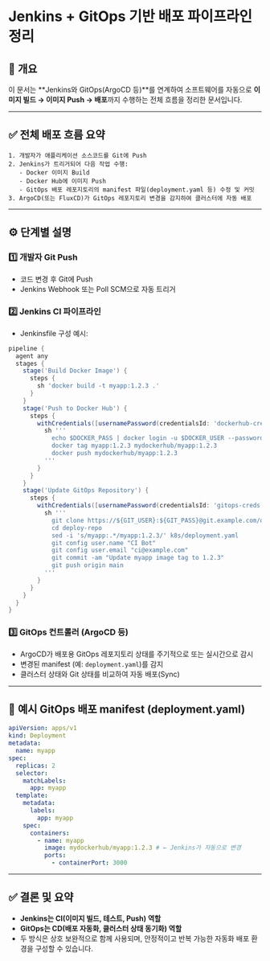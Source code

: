 # Jenkins + GitOps 기반 배포 파이프라인 정리

## 📌 개요

이 문서는 **Jenkins와 GitOps(ArgoCD 등)**를 연계하여 소프트웨어를 자동으로 **이미지 빌드 → 이미지 Push → 배포**까지 수행하는 전체 흐름을 정리한 문서입니다.

---

## ✅ 전체 배포 흐름 요약

```
1. 개발자가 애플리케이션 소스코드를 Git에 Push
2. Jenkins가 트리거되어 다음 작업 수행:
   - Docker 이미지 Build
   - Docker Hub에 이미지 Push
   - GitOps 배포 레포지토리의 manifest 파일(deployment.yaml 등) 수정 및 커밋
3. ArgoCD(또는 FluxCD)가 GitOps 레포지토리 변경을 감지하여 클러스터에 자동 배포
```

---

## ⚙️ 단계별 설명

### 1️⃣ 개발자 Git Push

- 코드 변경 후 Git에 Push
- Jenkins Webhook 또는 Poll SCM으로 자동 트리거

### 2️⃣ Jenkins CI 파이프라인

- Jenkinsfile 구성 예시:

```groovy
pipeline {
  agent any
  stages {
    stage('Build Docker Image') {
      steps {
        sh 'docker build -t myapp:1.2.3 .'
      }
    }
    stage('Push to Docker Hub') {
      steps {
        withCredentials([usernamePassword(credentialsId: 'dockerhub-creds', usernameVariable: 'DOCKER_USER', passwordVariable: 'DOCKER_PASS')]) {
          sh '''
            echo $DOCKER_PASS | docker login -u $DOCKER_USER --password-stdin
            docker tag myapp:1.2.3 mydockerhub/myapp:1.2.3
            docker push mydockerhub/myapp:1.2.3
          '''
        }
      }
    }
    stage('Update GitOps Repository') {
      steps {
        withCredentials([usernamePassword(credentialsId: 'gitops-creds', usernameVariable: 'GIT_USER', passwordVariable: 'GIT_PASS')]) {
          sh '''
            git clone https://${GIT_USER}:${GIT_PASS}@git.example.com/ops/deploy-repo.git
            cd deploy-repo
            sed -i 's/myapp:.*/myapp:1.2.3/' k8s/deployment.yaml
            git config user.name "CI Bot"
            git config user.email "ci@example.com"
            git commit -am "Update myapp image tag to 1.2.3"
            git push origin main
          '''
        }
      }
    }
  }
}
```

### 3️⃣ GitOps 컨트롤러 (ArgoCD 등)

- ArgoCD가 배포용 GitOps 레포지토리 상태를 주기적으로 또는 실시간으로 감시
- 변경된 manifest (예: `deployment.yaml`)를 감지
- 클러스터 상태와 Git 상태를 비교하여 자동 배포(Sync)

---

## 📂 예시 GitOps 배포 manifest (deployment.yaml)

```yaml
apiVersion: apps/v1
kind: Deployment
metadata:
  name: myapp
spec:
  replicas: 2
  selector:
    matchLabels:
      app: myapp
  template:
    metadata:
      labels:
        app: myapp
    spec:
      containers:
        - name: myapp
          image: mydockerhub/myapp:1.2.3 # ← Jenkins가 자동으로 변경
          ports:
            - containerPort: 3000
```

---

## ✅ 결론 및 요약

- **Jenkins는 CI(이미지 빌드, 테스트, Push) 역할**
- **GitOps는 CD(배포 자동화, 클러스터 상태 동기화) 역할**
- 두 방식은 상호 보완적으로 함께 사용되며, 안정적이고 반복 가능한 자동화 배포 환경을 구성할 수 있습니다.
